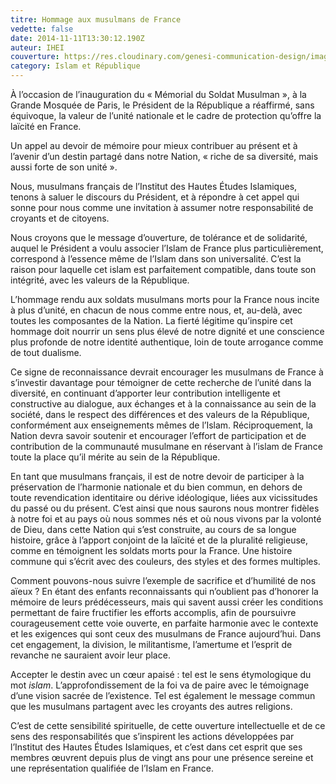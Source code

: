 ```yaml
---
titre: Hommage aux musulmans de France
vedette: false
date: 2014-11-11T13:30:12.190Z
auteur: IHEI
couverture: https://res.cloudinary.com/genesi-communication-design/image/upload/v1619980024/ihei/Hommage_cnw3t4.jpg
category: Islam et République
---
```

À l’occasion de l’inauguration du «&nbsp;Mémorial du Soldat Musulman&nbsp;», à la Grande Mosquée de Paris, le Président de la République a réaffirmé, sans équivoque, la valeur de l’unité nationale et le cadre de protection qu’offre la laïcité en France.

Un appel au devoir de mémoire pour mieux contribuer au présent et à l’avenir d’un destin partagé dans notre Nation, «&nbsp;riche de sa diversité, mais aussi forte de son unité&nbsp;».

Nous, musulmans français de l’Institut des Hautes Études Islamiques, tenons à saluer le discours du Président, et à répondre à cet appel qui sonne pour nous comme une invitation à assumer notre responsabilité de croyants et de citoyens.

Nous croyons que le message d’ouverture, de tolérance et de solidarité, auquel le Président a voulu associer l’Islam de France plus particulièrement, correspond à l’essence même de l’Islam dans son universalité. C’est la raison pour laquelle cet islam est parfaitement compatible, dans toute son intégrité, avec les valeurs de la République.

L’hommage rendu aux soldats musulmans morts pour la France nous incite à plus d’unité, en chacun de nous comme entre nous, et, au-delà, avec toutes les composantes de la Nation. La fierté légitime qu’inspire cet hommage doit nourrir un sens plus élevé de notre dignité et une conscience plus profonde de notre identité authentique, loin de toute arrogance comme de tout dualisme.

Ce signe de reconnaissance devrait encourager les musulmans de France à s’investir davantage pour témoigner de cette recherche de l’unité dans la diversité, en continuant d’apporter leur contribution intelligente et constructive au dialogue, aux échanges et à la connaissance au sein de la société, dans le respect des différences et des valeurs de la République, conformément aux enseignements mêmes de l’Islam. Réciproquement, la Nation devra savoir soutenir et encourager l’effort de participation et de contribution de la communauté musulmane en réservant à l’islam de France toute la place qu’il mérite au sein de la République.

En tant que musulmans français, il est de notre devoir de participer à la préservation de l’harmonie nationale et du bien commun, en dehors de toute revendication identitaire ou dérive idéologique, liées aux vicissitudes du passé ou du présent. C’est ainsi que nous saurons nous montrer fidèles à notre foi et au pays où nous sommes nés et où nous vivons par la volonté de Dieu, dans cette Nation qui s’est construite, au cours de sa longue histoire, grâce à l’apport conjoint de la laïcité et de la pluralité religieuse, comme en témoignent les soldats morts pour la France. Une histoire commune qui s’écrit avec des couleurs, des styles et des formes multiples.

Comment pouvons-nous suivre l’exemple de sacrifice et d’humilité de nos aïeux&nbsp;? En étant des enfants reconnaissants qui n’oublient pas d’honorer la mémoire de leurs prédécesseurs, mais qui savent aussi créer les conditions permettant de faire fructifier les efforts accomplis, afin de poursuivre courageusement cette voie ouverte, en parfaite harmonie avec le contexte et les exigences qui sont ceux des musulmans de France aujourd’hui. Dans cet engagement, la division, le militantisme, l’amertume et l’esprit de revanche ne sauraient avoir leur place.

Accepter le destin avec un cœur apaisé&nbsp;: tel est le sens étymologique du mot *islam*. L’approfondissement de la foi va de paire avec le témoignage d’une vision sacrée de l’existence. Tel est également le message commun que les musulmans partagent avec les croyants des autres religions.

C’est de cette sensibilité spirituelle, de cette ouverture intellectuelle et de ce sens des responsabilités que s’inspirent les actions développées par l’Institut des Hautes Études Islamiques, et c’est dans cet esprit que ses membres œuvrent depuis plus de vingt ans pour une présence sereine et une représentation qualifiée de l’Islam en France.